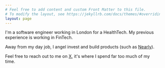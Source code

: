 ```yaml
---
# Feel free to add content and custom Front Matter to this file.
# To modify the layout, see https://jekyllrb.com/docs/themes/#overriding-theme-defaults
layout: page
---
```


I'm a software engineer working in London for a HealthTech. My previous experience is working in FinTech.

Away from my day job, I angel invest and build products (such as [Nearly](https://www.producthunt.com/products/nearly)).

Feel free to reach out to me on [X](https://x.com/harrymoy), it's where I spend far too much of my time.